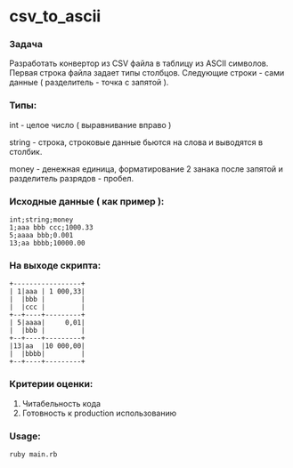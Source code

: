 # csv_to_ascii
### Задача
Разработать конвертор из CSV файла в таблицу из ASCII символов.
Первая строка файла задает типы столбцов.
Следующие строки - сами данные ( разделитель - точка с запятой ).

### Типы:
int - целое число ( выравнивание вправо )

string - строка, строковые данные бьются на слова и выводятся в столбик.

money - денежная единица, форматирование 2 занака после запятой и
разделитель разрядов - пробел.

### Исходные данные ( как пример ):
```
int;string;money
1;aaa bbb ccc;1000.33
5;aaaa bbb;0.001
13;aa bbbb;10000.00
```
### На выходе скрипта:
```
+-----------------+
| 1|aaa | 1 000,33|
|  |bbb |         |
|  |ccc |         |
+--+----+---------+
| 5|aaaa|     0,01|
|  |bbb |         |
+--+----+---------+
|13|aa  |10 000,00|
|  |bbbb|         |
+--+----+---------+
```
### Критерии оценки:
1. Читабельность кода
2. Готовность к production использованию


### Usage:
```
ruby main.rb
```